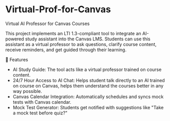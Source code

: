 # Virtual-Prof-for-Canvas
Virtual AI Professor for Canvas Courses

This project implements an LTI 1.3-compliant tool to integrate an AI-powered study assistant into the Canvas LMS. Students can use this assistant as a virtual professor to ask questions, clarify course content, receive reminders, and get guided through their learning.

🚀 Features

- AI Study Guide: The tool acts like a virtual professor trained on course content.
- 24/7 Hour Access to AI Chat: Helps student talk directly to an AI trained on course on Canvas, helps them understand the courses better in any way possible.
- Canvas Calendar Integration: Automatically schedules and syncs mock tests with Canvas calendar.
- Mock Test Generator: Students get notified with suggestions like "Take a mock test before quiz?"

